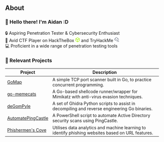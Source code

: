 ## About

### 👋 Hello there! I'm Aidan :D
🔒 Aspiring Penetration Tester & Cybersecurity Enthusiast <br>
🚩 Avid CTF Player on HackTheBox <img src="https://raw.githubusercontent.com/aidanfora/aidanfora/main/assets/hackthebox-color.svg" width="15" alt="HackTheBox Logo"> and TryHackMe <img src="https://raw.githubusercontent.com/aidanfora/aidanfora/main/assets/tryhackme-color.svg" width="15" alt="TryHackMe Logo"> <br>
💻 Proficient in a wide range of penetration testing tools

### 🚀 Relevant Projects
| Project | Description |
|--------------|-------------|
| [GoMap](https://github.com/aidanfora/GoMap) | A simple TCP port scanner built in Go, to practice concurrent programming. |
| [go-memecats](https://github.com/aidanfora/go-memecats) | A Go-based shellcode runner/wrapper for Mimikatz with anti-virus evasion techniques. |
| [deGomPyle](https://github.com/aidanfora/deGomPyle) | A set of Ghidra Python scripts to assist in decompiling and reverse engineering Go binaries. |
| [AutomatePingCastle](https://github.com/aidanfora/AutomatePingCastle) | A PowerShell script to automate Active Directory security scans using PingCastle. |
| [Phishermen's Cove](https://github.com/aidanfora/Phishermens-Cove) | Utilises data analytics and machine learning to identify phishing websites based on URL features. |


<!--
**aidanfora/aidanfora** is a ✨ _special_ ✨ repository because its `README.md` (this file) appears on your GitHub profile.

Here are some ideas to get you started:

- 🔭 I’m currently working on ...
- 🌱 I’m currently learning ...
- 👯 I’m looking to collaborate on ...
- 🤔 I’m looking for help with ...
- 💬 Ask me about ...
- 📫 How to reach me: ...
- 😄 Pronouns: ...
- ⚡ Fun fact: ...
-->
